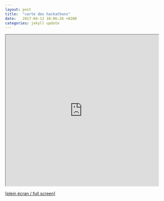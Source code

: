 ```yaml
---
layout: post
title:  "carte des hackathons"
date:   2017-04-12 10:06:26 +0200
categories: jekyll update
---
```


<iframe src="http://129.194.69.137/map/" width="100%" height="500"></iframe>

<a href="http://129.194.69.137/map/"  target="_blank">[plein écran / full screen]</a>

<!--more-->
